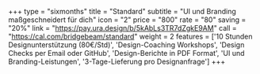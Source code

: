 +++
type = "sixmonths"
title = "Standard"
subtitle = "UI und Branding maßgeschneidert für dich"
icon = "2"
price = "800"
rate = "80"
saving = "20%"
link = "https://pay.ura.design/b/5kAbLs3TR7dZgkE9AM"
call = "https://cal.com/bridgebeam/standard"
weight = 2
features = ['10 Stunden Designunterstützung (80€/Std)', 'Design-Coaching Workshops', 'Design Checks per Email oder GitHub', 'Design-Berichte in PDF Format', 'UI und Branding-Leistungen', '3-Tage-Lieferung pro Designanfrage']
+++

